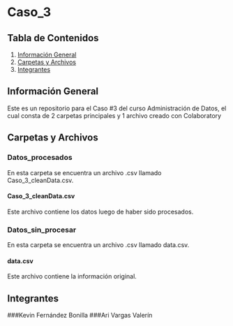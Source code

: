 # Caso_3
## Tabla de Contenidos
1. [Información General](#informacion-general)
2. [Carpetas y Archivos](#carpetas-y-archivos)
3. [Integrantes](#integrantes)
## Información General
Este es un repositorio para el Caso #3 del curso Administración de Datos, el cual consta de 2 carpetas principales y 1 archivo creado con Colaboratory
## Carpetas y Archivos
### Datos_procesados
En esta carpeta se encuentra un archivo .csv llamado Caso_3_cleanData.csv.
#### Caso_3_cleanData.csv
Este archivo contiene los datos luego de haber sido procesados.
### Datos_sin_procesar
En esta carpeta se encuentra un archivo .csv llamado data.csv.
#### data.csv
Este archivo contiene la información original.
## Integrantes
###Kevin Fernández Bonilla
###Ari Vargas Valerín
